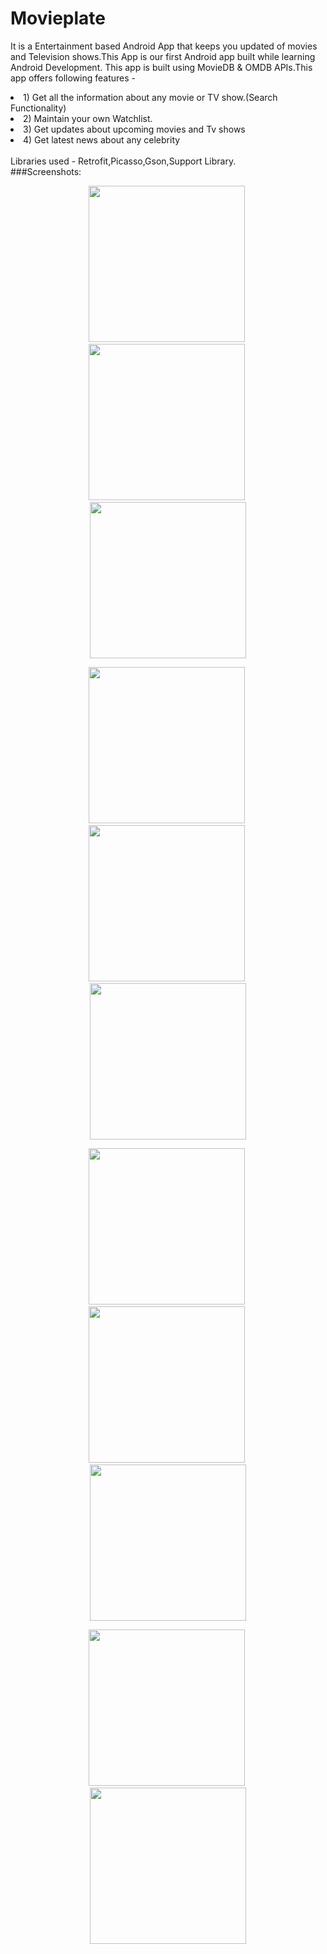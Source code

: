 # Movieplate
It is a Entertainment based Android App that keeps you updated of movies and Television shows.This App is our first Android app built while learning Android Development. This app is built using MovieDB &amp; OMDB APIs.This app offers following features -
<li> 1) Get all the information about any movie or TV show.(Search Functionality) </li>
<li> 2) Maintain your own Watchlist. </li>
<li> 3) Get updates about upcoming movies and Tv shows </li>
<li> 4) Get latest news about any celebrity </li>
<br>
Libraries used - Retrofit,Picasso,Gson,Support Library.
<br>
###Screenshots:
<p align="center">
  <img src="images/movieplate1.jpg" width="250"/>&nbsp;
  <img src="images/movieplate2.jpg" width="250"/>&nbsp;
  <img src="images/movieplate3.jpg" width="250"/>
</p>
<p align="center">
  <img src="images/movieplate4.jpg" width="250"/>&nbsp;
  <img src="images/movieplate5.jpg" width="250"/>&nbsp;
  <img src="images/movieplate6.jpg" width="250"/>
</p>
<p align="center">
  <img src="images/movieplate7.jpg" width="250"/>&nbsp;
  <img src="images/movieplate8.jpg" width="250"/>&nbsp;
  <img src="images/movieplate9.jpg" width="250"/>
</p>
<p align="center">
  <img src="images/movieplate10.jpg" width="250"/>&nbsp;
  <img src="images/movieplate11.jpg" width="250"/>
</p>
